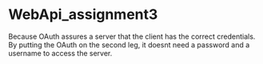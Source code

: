 # WebApi_assignment3

Because OAuth assures a server that the client has the correct credentials. By putting the OAuth on the second leg, it doesnt need
a password and a username to access the server.

